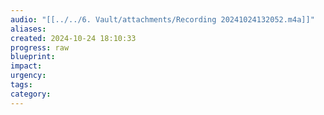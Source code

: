 ```yaml
---
audio: "[[../../6. Vault/attachments/Recording 20241024132052.m4a]]"
aliases: 
created: 2024-10-24 18:10:33
progress: raw
blueprint: 
impact: 
urgency: 
tags: 
category: 
---
```

